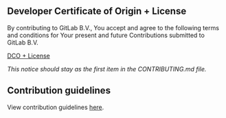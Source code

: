 ## Developer Certificate of Origin + License

By contributing to GitLab B.V., You accept and agree to the following terms and
conditions for Your present and future Contributions submitted to GitLab B.V.

[DCO + License](https://gitlab.com/gitlab-org/dco/blob/master/README.md)

_This notice should stay as the first item in the CONTRIBUTING.md file._

## Contribution guidelines

View contribution guidelines [here](https://gitlab.com/gitlab-org/gitlab-services/design.gitlab.com/-/blob/main/README.md).

